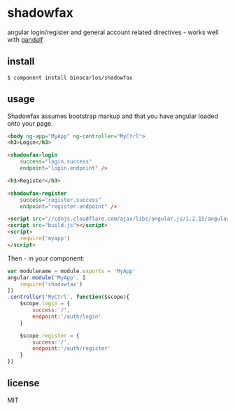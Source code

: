 shadowfax
=========

angular login/register and general account related directives - works well with [gandalf](https://github.com/binocarlos/gandalf)

## install

```
$ component install binocarlos/shadowfax
```

## usage

Shadowfax assumes bootstrap markup and that you have angular loaded onto your page.

```html
<body ng-app="MyApp" ng-controller="MyCtrl">
<h3>Login</h3>

<shadowfax-login 
	success="login.success" 
	endpoint="login.endpoint" />

<h3>Register</h3>

<shadowfax-register 
	success="register.success" 
	endpoint="register.endpoint" />

<script src="//cdnjs.cloudflare.com/ajax/libs/angular.js/1.2.15/angular.min.js"></script>
<script src="build.js"></script>
<script>
	require('myapp')
</script>
```

Then - in your component:

```js
var modulename = module.exports = 'MyApp'
angular.module('MyApp', [
	require('shadowfax')
])
.controller('MyCtrl', function($scope){
	$scope.login = {
		success:'/',
		endpoint:'/auth/login'
	}

	$scope.register = {
		success:'/',
		endpoint:'/auth/register'
	}
})
```

## license

MIT